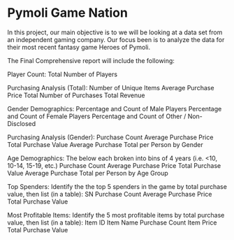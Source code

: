 # Pymoli Game Nation

In this project, our main objective is to we will be looking at a data set from an independent gaming company. Our focus been is to analyze the data for their most recent fantasy game Heroes of Pymoli.

The Final Comprehensive report will include the following:

Player Count:
Total Number of Players

Purchasing Analysis (Total):
Number of Unique Items
Average Purchase Price
Total Number of Purchases
Total Revenue

Gender Demographics:
Percentage and Count of Male Players
Percentage and Count of Female Players
Percentage and Count of Other / Non-Disclosed

Purchasing Analysis (Gender):
Purchase Count
Average Purchase Price
Total Purchase Value
Average Purchase Total per Person by Gender

Age Demographics:
The below each broken into bins of 4 years (i.e. <10, 10-14, 15-19, etc.)
Purchase Count
Average Purchase Price
Total Purchase Value
Average Purchase Total per Person by Age Group

Top Spenders:
Identify the the top 5 spenders in the game by total purchase value, then list (in a table):
SN
Purchase Count
Average Purchase Price
Total Purchase Value

Most Profitable Items:
Identify the 5 most profitable items by total purchase value, then list (in a table):
Item ID
Item Name
Purchase Count
Item Price
Total Purchase Value
